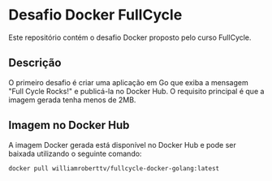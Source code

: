 # Desafio Docker FullCycle

Este repositório contém o desafio Docker proposto pelo curso FullCycle.

## Descrição

O primeiro desafio é criar uma aplicação em Go que exiba a mensagem "Full Cycle Rocks!" e publicá-la no Docker Hub. O requisito principal é que a imagem gerada tenha menos de 2MB.

## Imagem no Docker Hub

A imagem Docker gerada está disponível no Docker Hub e pode ser baixada utilizando o seguinte comando:

```bash
docker pull williamroberttv/fullcycle-docker-golang:latest
